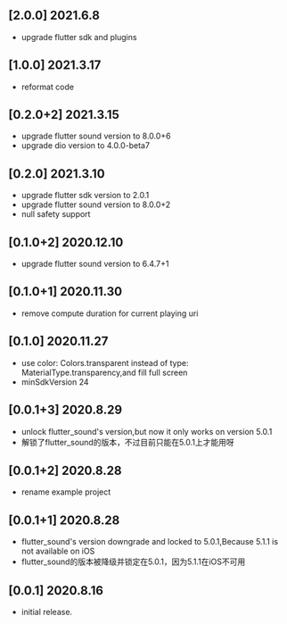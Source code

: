 ## [2.0.0] 2021.6.8
* upgrade flutter sdk and plugins

## [1.0.0] 2021.3.17
* reformat code

## [0.2.0+2] 2021.3.15

* upgrade flutter sound version to 8.0.0+6
* upgrade dio version to 4.0.0-beta7

## [0.2.0] 2021.3.10

* upgrade flutter sdk version to 2.0.1
* upgrade flutter sound version to 8.0.0+2
* null safety support

## [0.1.0+2] 2020.12.10

* upgrade flutter sound version to 6.4.7+1

## [0.1.0+1] 2020.11.30

* remove compute duration for current playing uri

## [0.1.0] 2020.11.27

* use color: Colors.transparent instead of type: MaterialType.transparency,and fill full screen
* minSdkVersion 24

## [0.0.1+3] 2020.8.29

* unlock flutter_sound's version,but now it only works on version 5.0.1
* 解锁了flutter_sound的版本，不过目前只能在5.0.1上才能用呀

## [0.0.1+2] 2020.8.28

* rename example project

## [0.0.1+1] 2020.8.28

* flutter_sound's version downgrade and locked to 5.0.1,Because 5.1.1 is not available on iOS
* flutter_sound的版本被降级并锁定在5.0.1，因为5.1.1在iOS不可用

## [0.0.1] 2020.8.16

* initial release.